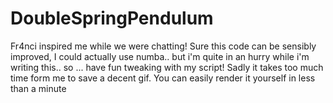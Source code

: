 # DoubleSpringPendulum
Fr4nci inspired me while we were chatting! Sure this code can be sensibly improved, I could actually use numba.. but i'm quite in an hurry while i'm writing this.. so ... have fun tweaking with my script!
Sadly it takes too much time form me to save a decent gif. You can easily render it yourself in less than a minute
